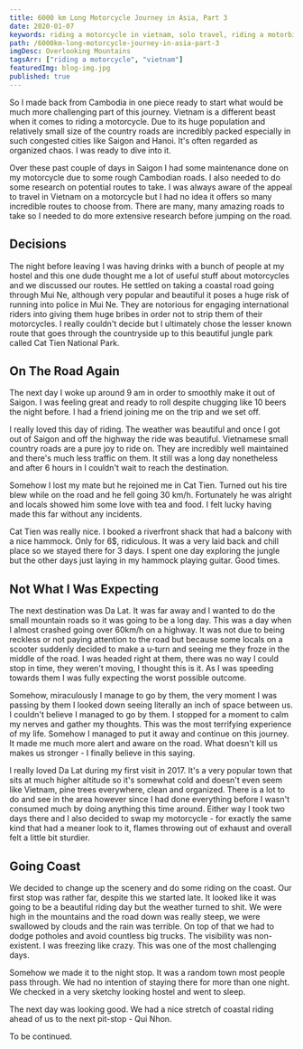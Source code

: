 ```yaml
---
title: 6000 km Long Motorcycle Journey in Asia, Part 3
date: 2020-01-07
keywords: riding a motorcycle in vietnam, solo travel, riding a motorbike in asia, honda win, riding honda win in vietnam, da lat, cat tien, riding in vietnam countryside
path: /6000km-long-motorcycle-journey-in-asia-part-3
imgDesc: Overlooking Mountains
tagsArr: ["riding a motorcycle", "vietnam"]
featuredImg: blog-img.jpg
published: true
---
```


So I made back from Cambodia in one piece ready to start what would be much more challenging part of this journey. Vietnam is a different beast when it comes to riding a motorcycle. Due to its huge population and relatively small size of the country roads are incredibly packed especially in such congested cities like Saigon and Hanoi. It's often regarded as organized chaos. I was ready to dive into it.

Over these past couple of days in Saigon I had some maintenance done on my motorcycle due to some rough Cambodian roads. I also needed to do some research on potential routes to take. I was always aware of the appeal to travel in Vietnam on a motorcycle but I had no idea it offers so many incredible routes to choose from. There are many, many amazing roads to take so I needed to do more extensive research before jumping on the road.

## Decisions

The night before leaving I was having drinks with a bunch of people at my hostel and this one dude thought me a lot of useful stuff about motorcycles and we discussed our routes. He settled on taking a coastal road going through Mui Ne, although very popular and beautiful it poses a huge risk of running into police in Mui Ne. They are notorious for engaging international riders into giving them huge bribes in order not to strip them of their motorcycles. I really couldn't decide but I ultimately chose the lesser known route that goes through the countryside up to this beautiful jungle park called Cat Tien National Park.

## On The Road Again

The next day I woke up around 9 am in order to smoothly make it out of Saigon. I was feeling great and ready to roll despite chugging like 10 beers the night before. I had a friend joining me on the trip and we set off.

I really loved this day of riding. The weather was beautiful and once I got out of Saigon and off the highway the ride was beautiful. Vietnamese small country roads are a pure joy to ride on. They are incredibly well maintained and there's much less traffic on them. It still was a long day nonetheless and after 6 hours in I couldn't wait to reach the destination.

Somehow I lost my mate but he rejoined me in Cat Tien. Turned out his tire blew while on the road and he fell going 30 km/h. Fortunately he was alright and locals showed him some love with tea and food. I felt lucky having made this far without any incidents.

Cat Tien was really nice. I booked a riverfront shack that had a balcony with a nice hammock. Only for 6\$, ridiculous. It was a very laid back and chill place so we stayed there for 3 days. I spent one day exploring the jungle but the other days just laying in my hammock playing guitar. Good times.

## Not What I Was Expecting

The next destination was Da Lat. It was far away and I wanted to do the small mountain roads so it was going to be a long day. This was a day when I almost crashed going over 60km/h on a highway. It was not due to being reckless or not paying attention to the road but because some locals on a scooter suddenly decided to make a u-turn and seeing me they froze in the middle of the road. I was headed right at them, there was no way I could stop in time, they weren't moving, I thought this is it. As I was speeding towards them I was fully expecting the worst possible outcome.

Somehow, miraculously I manage to go by them, the very moment I was passing by them I looked down seeing literally an inch of space between us. I couldn't believe I managed to go by them. I stopped for a moment to calm my nerves and gather my thoughts. This was the most terrifying experience of my life. Somehow I managed to put it away and continue on this journey. It made me much more alert and aware on the road. What doesn't kill us makes us stronger - I finally believe in this saying.

I really loved Da Lat during my first visit in 2017. It's a very popular town that sits at much higher altitude so it's somewhat cold and doesn't even seem like Vietnam, pine trees everywhere, clean and organized. There is a lot to do and see in the area however since I had done everything before I wasn't consumed much by doing anything this time around. Either way I took two days there and I also decided to swap my motorcycle - for exactly the same kind that had a meaner look to it, flames throwing out of exhaust and overall felt a little bit sturdier.

## Going Coast

We decided to change up the scenery and do some riding on the coast. Our first stop was rather far, despite this we started late. It looked like it was going to be a beautiful riding day but the weather turned to shit. We were high in the mountains and the road down was really steep, we were swallowed by clouds and the rain was terrible. On top of that we had to dodge potholes and avoid countless big trucks. The visibility was non-existent. I was freezing like crazy. This was one of the most challenging days.

Somehow we made it to the night stop. It was a random town most people pass through. We had no intention of staying there for more than one night. We checked in a very sketchy looking hostel and went to sleep.

The next day was looking good. We had a nice stretch of coastal riding ahead of us to the next pit-stop - Qui Nhon.

To be continued.
